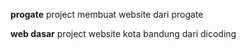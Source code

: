 **progate**       project membuat website dari progate

**web dasar**     project website kota bandung dari dicoding
